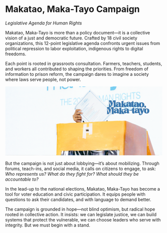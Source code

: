 # Makatao, Maka-Tayo Campaign
*Legislative Agenda for Human Rights*  

Makatao, Maka-Tayo is more than a policy document—it is a collective vision of a just and democratic future. Crafted by 18 civil society organizations, this 12-point legislative agenda confronts urgent issues from political repression to labor exploitation, indigenous rights to digital freedoms.  

Each point is rooted in grassroots consultation. Farmers, teachers, students, and workers all contributed to shaping the priorities. From freedom of information to prison reform, the campaign dares to imagine a society where laws serve people, not power.  

![Image](makatao-makatayo.png)  
  
But the campaign is not just about lobbying—it’s about mobilizing. Through forums, teach-ins, and social media, it calls on citizens to engage, to ask: *Who represents us? What do they fight for? What should they be accountable to?*  

In the lead-up to the national elections, Makatao, Maka-Tayo has become a tool for voter education and civic participation. It equips people with questions to ask their candidates, and with language to demand better.  

The campaign is grounded in hope—not blind optimism, but radical hope rooted in collective action. It insists: we can legislate justice, we can build systems that protect the vulnerable, we can choose leaders who serve with integrity. But we must begin with a stand.  

